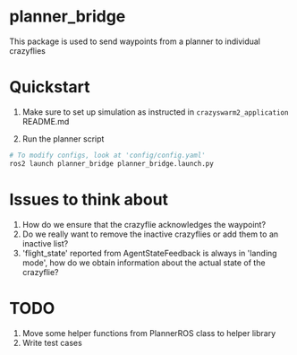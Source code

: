 # planner_bridge
This package is used to send waypoints from a planner to individual crazyflies

# Quickstart

1. Make sure to set up simulation as instructed in `crazyswarm2_application` README.md

2. Run the planner script
```bash
# To modify configs, look at 'config/config.yaml'
ros2 launch planner_bridge planner_bridge.launch.py
```

# Issues to think about

1. How do we ensure that the crazyflie acknowledges the waypoint?
2. Do we really want to remove the inactive crazyflies or add them to an inactive list?
3. 'flight_state' reported from AgentStateFeedback is always in 'landing mode', how do we obtain information about the actual state of the crazyflie?

# TODO 
1. Move some helper functions from PlannerROS class to helper library
2. Write test cases